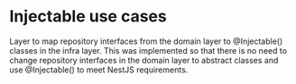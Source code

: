 # Injectable use cases

Layer to map repository interfaces from the domain layer to @Injectable() classes in the infra layer. This was implemented so that there is no need to change repository interfaces in the domain layer to abstract classes and use @Injectable() to meet NestJS requirements.
